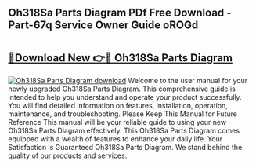 ## Oh318Sa Parts Diagram PDf Free Download - Part-67q Service Owner Guide oROGd

# <h2><a href="http://dfk0l5.blite.top/?on=Oh318Sa+Parts+Diagram">🔗Download New 👉🔴 Oh318Sa Parts Diagram</a></h2>

[![Oh318Sa Parts Diagram download](https://i.imgur.com/lujVjoI.png)](http://dfk0l5.blite.top/?on=Oh318Sa+Parts+Diagram)
Welcome to the user manual for your newly upgraded Oh318Sa Parts Diagram. This comprehensive guide is intended to help you understand and operate your product successfully. You will find detailed information on features, installation, operation, maintenance, and troubleshooting. Please Keep This Manual for Future Reference This manual will be your reliable guide to using your new Oh318Sa Parts Diagram effectively. This Oh318Sa Parts Diagram comes equipped with a wealth of features to enhance your daily life. Your Satisfaction is Guaranteed Oh318Sa Parts Diagram. We stand behind the quality of our products and services.
